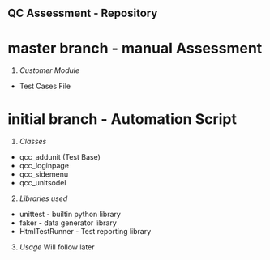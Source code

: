## QC Assessment - Repository  ##

# master branch - manual Assessment
1. *Customer Module*
  - Test Cases File

# initial branch - Automation Script 
1. *Classes*
  - qcc_addunit (Test Base) 
  - qcc_loginpage
  - qcc_sidemenu
  - qcc_unitsodel 

2. *Libraries used*
  - unittest - builtin python library
  - faker - data generator library
  - HtmlTestRunner - Test reporting library

3. *Usage*
  Will follow later


